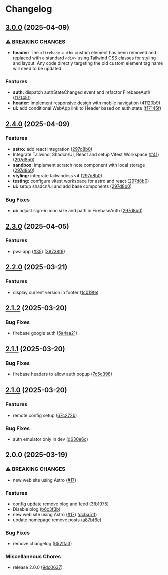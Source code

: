 # Changelog

## [3.0.0](https://github.com/raph84/blog/compare/v2.4.0...v3.0.0) (2025-04-09)


### ⚠ BREAKING CHANGES

* **header:** The `<firebase-auth>` custom element has been removed and replaced with a standard `<div>` using Tailwind CSS classes for styling and layout. Any code directly targeting the old custom element tag name will need to be updated.

### Features

* **auth:** dispatch authStateChanged event and refactor FirebaseAuth ([f17145f](https://github.com/raph84/blog/commit/f17145f16a327ddfdd9cb5b1c326c8b95e08a68b))
* **header:** implement responsive design with mobile navigation ([41120b9](https://github.com/raph84/blog/commit/41120b9ed04d51bff073649dfb916695cc91b24e))
* **ui:** add conditional WebApp link to Header based on auth state ([f17145f](https://github.com/raph84/blog/commit/f17145f16a327ddfdd9cb5b1c326c8b95e08a68b))

## [2.4.0](https://github.com/raph84/blog/compare/v2.3.0...v2.4.0) (2025-04-09)


### Features

* **astro:** add react integration ([297d8b0](https://github.com/raph84/blog/commit/297d8b0ba83c4b3ca36311d1aed77c09f6a1fb0f))
* Integrate Tailwind, Shadcn/UI, React and setup Vitest Workspace ([#41](https://github.com/raph84/blog/issues/41)) ([297d8b0](https://github.com/raph84/blog/commit/297d8b0ba83c4b3ca36311d1aed77c09f6a1fb0f))
* **sandbox:** implement scratch note component with local storage ([297d8b0](https://github.com/raph84/blog/commit/297d8b0ba83c4b3ca36311d1aed77c09f6a1fb0f))
* **styling:** integrate tailwindcss v4 ([297d8b0](https://github.com/raph84/blog/commit/297d8b0ba83c4b3ca36311d1aed77c09f6a1fb0f))
* **testing:** configure vitest workspace for astro and react ([297d8b0](https://github.com/raph84/blog/commit/297d8b0ba83c4b3ca36311d1aed77c09f6a1fb0f))
* **ui:** setup shadcn/ui and add base components ([297d8b0](https://github.com/raph84/blog/commit/297d8b0ba83c4b3ca36311d1aed77c09f6a1fb0f))


### Bug Fixes

* **ui:** adjust sign-in icon size and path in FirebaseAuth ([297d8b0](https://github.com/raph84/blog/commit/297d8b0ba83c4b3ca36311d1aed77c09f6a1fb0f))

## [2.3.0](https://github.com/raph84/blog/compare/v2.2.0...v2.3.0) (2025-04-05)


### Features

* pwa app ([#35](https://github.com/raph84/blog/issues/35)) ([38738f9](https://github.com/raph84/blog/commit/38738f9d983b838df0bf27b7bcecbd7b136f0724))

## [2.2.0](https://github.com/raph84/blog/compare/v2.1.2...v2.2.0) (2025-03-21)


### Features

* display current version in footer ([1c019fe](https://github.com/raph84/blog/commit/1c019fe88fb8cd03a9a1dcf083aed607e0706cbc))

## [2.1.2](https://github.com/raph84/blog/compare/v2.1.1...v2.1.2) (2025-03-20)


### Bug Fixes

* firebase google auth ([5a4aa21](https://github.com/raph84/blog/commit/5a4aa219ea34a8bf1d02abfacfda282423c139b6))

## [2.1.1](https://github.com/raph84/blog/compare/v2.1.0...v2.1.1) (2025-03-20)


### Bug Fixes

* firebase headers to allow auth popup ([7c5c398](https://github.com/raph84/blog/commit/7c5c3988f1e352a743b0cbf25841e9468f5e1f0e))

## [2.1.0](https://github.com/raph84/blog/compare/v2.0.0...v2.1.0) (2025-03-20)


### Features

* remote config setup ([67c272b](https://github.com/raph84/blog/commit/67c272b4cc13e287c560e91225d2c1620e9dc81f))


### Bug Fixes

* auth emulator only in dev ([d630e6c](https://github.com/raph84/blog/commit/d630e6c1d3e2b2b6b5a7e206dac0dc994f03d38b))

## 2.0.0 (2025-03-19)


### ⚠ BREAKING CHANGES

* new web site using Astro ([#17](https://github.com/raph84/blog/issues/17))

### Features

* config update remove blog and feed ([3fb1975](https://github.com/raph84/blog/commit/3fb19753b2a7dff7fed7a9ae12dd1ce242cff5cb))
* Disable blog ([b6c3f3b](https://github.com/raph84/blog/commit/b6c3f3bed3cdec7a8ebf17c982dbdcd4e671e3f1))
* new web site using Astro ([#17](https://github.com/raph84/blog/issues/17)) ([dcba51f](https://github.com/raph84/blog/commit/dcba51f21bbaf855b568a720133f8f1039c7792f))
* update homepage remove posts ([a87bf6e](https://github.com/raph84/blog/commit/a87bf6ed1757511d1073680ba32408539be70443))


### Bug Fixes

* remove changelog ([652ffa3](https://github.com/raph84/blog/commit/652ffa328998a77e27fc048d9eb78eaa6f06af33))


### Miscellaneous Chores

* release 2.0.0 ([9dc0637](https://github.com/raph84/blog/commit/9dc0637b88732fdd6715a5a8e0d3c3ae1c621a1e))
